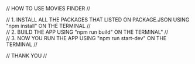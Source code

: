 // HOW TO USE MOVIES FINDER //

// 1. INSTALL ALL THE PACKAGES THAT LISTED ON PACKAGE.JSON USING "npm install" ON THE TERMINAL //<br />
// 2. BUILD THE APP USING "npm run build" ON THE TERMINAL" //<br />
// 3. NOW YOU RUN THE APP USING "npm run start-dev" ON THE TERMINAL //<br />

//          THANK YOU           //
